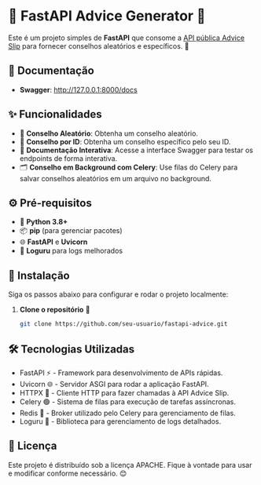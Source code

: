 
# 🌟 FastAPI Advice Generator 🌟

Este é um projeto simples de **FastAPI** que consome a [API pública Advice Slip](https://api.adviceslip.com/#endpoint-random) para fornecer conselhos aleatórios e específicos. 🚀

## 📝 Documentação
- **Swagger**: http://127.0.0.1:8000/docs


## ✨ Funcionalidades
- 🔄 **Conselho Aleatório**: Obtenha um conselho aleatório.
- 🎯 **Conselho por ID**: Obtenha um conselho específico pelo seu ID.
- 📄 **Documentação Interativa**: Acesse a interface Swagger para testar os endpoints de forma interativa.
- 🗂️ **Conselho em Background com Celery**: Use filas do Celery para salvar conselhos aleatórios em um arquivo no background.

## ⚙️ Pré-requisitos

- 🐍 **Python 3.8+**
- 📦 **pip** (para gerenciar pacotes)
- 🌐 **FastAPI** e **Uvicorn**
- 📝 **Loguru** para logs melhorados

## 🚀 Instalação

Siga os passos abaixo para configurar e rodar o projeto localmente:

1. **Clone o repositório** 📂
   ```bash
   git clone https://github.com/seu-usuario/fastapi-advice.git

## 🛠️ Tecnologias Utilizadas
- FastAPI ⚡ - Framework para desenvolvimento de APIs rápidas.
- Uvicorn 🌐 - Servidor ASGI para rodar a aplicação FastAPI.
- HTTPX 📨 - Cliente HTTP para fazer chamadas à API Advice Slip.
- Celery 🟢 - Sistema de filas para execução de tarefas assíncronas.
- Redis 🔗 - Broker utilizado pelo Celery para gerenciamento de filas.
- Loguru 📝 - Biblioteca para gerenciamento de logs detalhados.

## 📝 Licença
Este projeto é distribuído sob a licença APACHE. Fique à vontade para usar e modificar conforme necessário. 😊